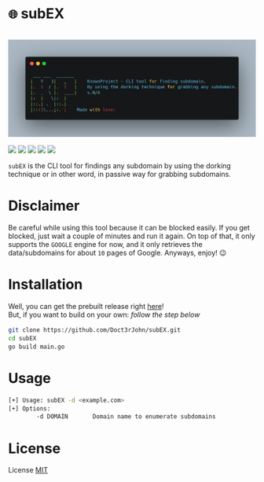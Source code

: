 # `🌐` subEX

<p align="center">
    <br>
    <img alt="Screenshot" src="https://github.com/Doct3rJohn/knownproject/blob/main/img/knownproject-banner.png"/>
    <br>
</p>

<img src='https://img.shields.io/badge/MADE%20WITH-GO-teal?style=flat-square&logo=go'/> <img src='https://img.shields.io/badge/PLATFORM-LINUX-green?style=flat-square&logo=linux'/> <img 
src='https://img.shields.io/badge/PLATFORM-WINDOWS-blue?style=flat-square&logo=windows'/> <img src='https://img.shields.io/badge/PLATFORM-DARWIN-silver?style=flat-square&logo=apple'/> <img src='https://img.shields.io/badge/LICENSE-MIT-orange?style=flat-square&logo=creativecommons'/>

`subEX` is the CLI tool for findings any subdomain by using the dorking technique or in other word, in passive way for grabbing subdomains.

# Disclaimer
Be careful while using this tool because it can be blocked easily. If you get blocked, just wait a couple of minutes and run it again. On top of that, it only supports the `GOOGLE` engine for now, and it only retrieves the data/subdomains for about `10` pages of Google. Anyways, enjoy! 😉

# Installation
Well, you can get the prebuilt release right [here](https://github.com/Doct3rJohn/subEX/releases/tag/v0.1.0)! <br>
But, if you want to build on your own: _follow the step below_
```bash
git clone https://github.com/Doct3rJohn/subEX.git
cd subEX
go build main.go
```

# Usage
```bash
[+] Usage: subEX -d <example.com>
[+] Options:
        -d DOMAIN       Domain name to enumerate subdomains
```

# License
License [MIT](https://raw.githubusercontent.com/Doct3rJohn/subEX/main/LICENSE)

